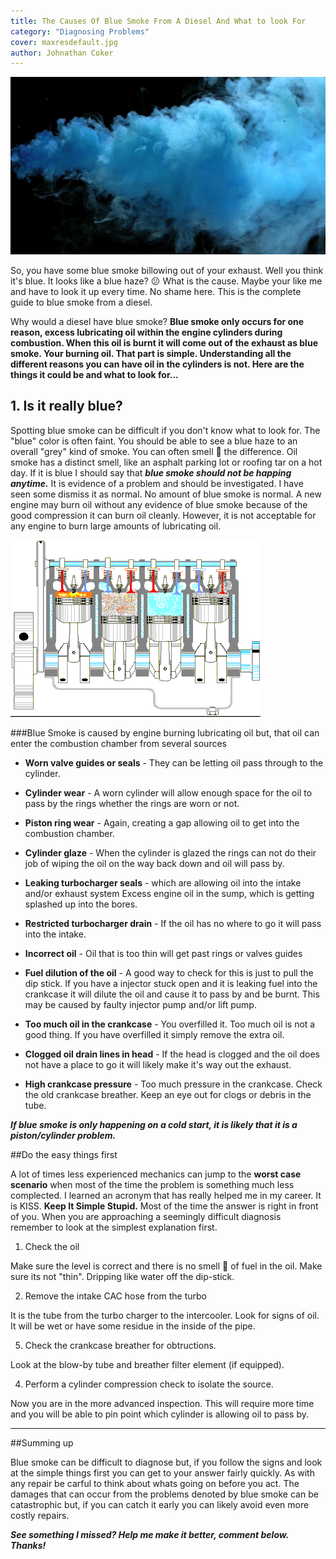 ```yaml
---
title: The Causes Of Blue Smoke From A Diesel And What to look For
category: "Diagnosing Problems"
cover: maxresdefault.jpg
author: Johnathan Coker
---
```


![unsplash.com](./maxresdefault.jpg)

So, you have some blue smoke billowing out of your exhaust. Well you think it's blue. It looks like a blue haze? 😕 What is the cause. Maybe your like me and have to look it up every time. No shame here. This is the complete guide to blue smoke from a diesel.   

Why would a diesel have blue smoke? **Blue smoke only occurs for one reason, excess lubricating oil within the engine cylinders during combustion. When this oil is burnt it will come out of the exhaust as blue smoke. Your burning oil. That part is simple. Understanding all the different reasons you can have oil in the cylinders is not. Here are the things it could be and what to look for...** 

## 1. Is it really blue?

Spotting blue smoke can be difficult if you don't know what to look for. The "blue" color is often faint. You should be able to see a blue haze to an overall "grey" kind of smoke. You can often smell 👃 the difference. Oil smoke has a distinct smell, like an asphalt parking lot or roofing tar on a hot day. If it is blue I should say that ***blue smoke should not be happing anytime.*** It is evidence of a problem and should be investigated. I have seen some dismiss it as normal. No amount of blue smoke is normal. A new engine may burn oil without any evidence of blue smoke because of the good compression it can burn oil cleanly. However, it is not acceptable for any engine to burn large amounts of lubricating oil.


![engine](./engine.gif)

###Blue Smoke is caused by engine burning lubricating oil but, that oil can enter the combustion chamber from several sources 

- **Worn valve guides or seals** - They can be letting oil pass through to the cylinder. 

- **Cylinder wear** - A worn cylinder will allow enough space for the oil to pass by the rings whether the rings are worn or not. 

- **Piston ring wear** - Again, creating a gap allowing oil to get into the combustion chamber. 

- **Cylinder glaze** - When the cylinder is glazed the rings can not do their job of wiping the oil on the way back down and oil will pass by.

- **Leaking turbocharger seals** - which are allowing oil into the intake and/or exhaust system Excess engine oil in the sump, which is getting splashed up into the bores.

- **Restricted turbocharger drain** - If the oil has no where to go it will pass into the intake. 

- **Incorrect oil** - Oil that is too thin will get past rings or valves guides


- **Fuel dilution of the oil** - A good way to check for this is just to pull the dip stick. If you have a injector stuck open and it is leaking fuel into the crankcase it will dilute the oil and cause it to pass by and be burnt. This may be caused by faulty injector pump and/or lift pump.

- **Too much oil in the crankcase** - You overfilled it. Too much oil is not a good thing. If you have overfilled it simply remove the extra oil.

- **Clogged oil drain lines in head** - If the head is clogged and the oil does not have a place to go it will likely make it's way out the exhaust. 

- **High crankcase pressure** - Too much pressure in the crankcase. Check the old crankcase breather. Keep an eye out for clogs or debris in the tube.

***If blue smoke is only happening on a cold start, it is likely that it is a piston/cylinder problem.***   


##Do the easy things first

A lot of times less experienced mechanics can jump to the **worst case scenario** when most of the time the problem is something much less complected. I learned an acronym that has really helped me in my career. It is KISS. **Keep It Simple Stupid.** Most of the time the answer is right in front of you. When you are approaching a seemingly difficult diagnosis remember to look at the simplest explanation first.

1. Check the oil 

Make sure the level is correct and there is no smell 👃 of fuel in the oil. Make sure its not "thin". Dripping like water off the dip-stick.

2. Remove the intake CAC hose from the turbo

It is the tube from the turbo charger to the intercooler. Look for signs of oil. It will be wet or have some residue in the inside of the pipe. 

5. Check the crankcase breather for obtructions.

Look at the blow-by tube and breather filter element (if equipped).

4. Perform a cylinder compression check to isolate the source.

Now you are in the more advanced inspection. This will require more time and you will be able to pin point which cylinder is allowing oil to pass by. 



****

##Summing up

Blue smoke can be difficult to diagnose but, if you follow the signs and look at the simple things first you can get to your answer fairly quickly. As with any repair be carful to think about whats going on before you act. The damages that can occur from the problems denoted by blue smoke can be catastrophic but, if you can catch it early you can likely avoid even more costly repairs.  

***See something I missed? Help me make it better, comment below. Thanks!***